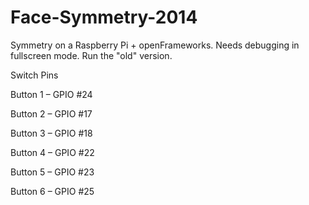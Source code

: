 Face-Symmetry-2014
==================

Symmetry on a Raspberry Pi + openFrameworks. Needs debugging in fullscreen mode. 
Run the "old" version.

Switch Pins

Button 1 – GPIO #24

Button 2 – GPIO #17

Button 3 – GPIO #18

Button 4 – GPIO #22

Button 5 – GPIO #23

Button 6 – GPIO #25
